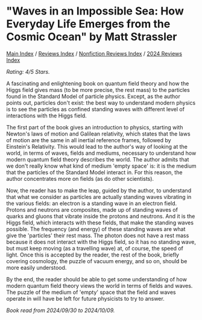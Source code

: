 # "Waves in an Impossible Sea: How Everyday Life Emerges from the Cosmic Ocean" by Matt Strassler

[Main Index](../../../README.md) / [Reviews Index](../../README.md) / [Nonfiction Reviews Index](../README.md) / [2024 Reviews Index](README.md)

*Rating: 4/5 Stars.*

A fascinating and enlightening book on quantum field theory and how the Higgs field gives mass (to be more precise, the rest mass) to the particles found in the Standard Model of particle physics. Except, as the author points out, particles don't exist: the best way to understand modern physics is to see the particles as confined standing waves with different level of interactions with the Higgs field.

The first part of the book gives an introduction to physics, starting with Newton's laws of motion and Galilean relativity, which states that the laws of motion are the same in all inertial reference frames, followed by Einstein's Relativity. This would lead to the author's way of looking at the world, in terms of waves, fields and mediums, necessary to understand how modern quantum field theory describes the world. The author admits that we don't really know what kind of medium 'empty space' is: it is the medium that the particles of the Standard Model interact in. For this reason, the author concentrates more on fields (as do other scientists).

Now, the reader has to make the leap, guided by the author, to understand that what we consider as particles are actually standing waves vibrating in the various fields: an electron is a standing wave in an electron field. Protons and neutrons are composites, made up of standing waves of quarks and gluons that vibrate inside the protons and neutrons. And it is the Higgs field, which interacts with these fields, that make the standing waves possible. The frequency (and energy) of these standing waves are what give the 'particles' their rest mass. The photon does not have a rest mass because it does not interact with the Higgs field, so it has no standing wave, but must keep moving (as a travelling wave) at, of course, the speed of light. Once this is accepted by the reader, the rest of the book, briefly covering cosmology, the puzzle of vacuum energy, and so on, should be more easily understood.

By the end, the reader should be able to get some understanding of how modern quantum field theory views the world in terms of fields and waves. The puzzle of the medium of 'empty' space that the field and waves operate in will have be left for future physicists to try to answer.

*Book read from 2024/09/30 to 2024/10/09.*
